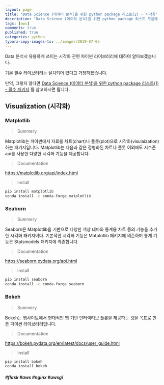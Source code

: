 ```yaml
---
layout: page
title: "Data Science (데이터 분석)을 위한 python package 리스트(2) - 시각화"
description: "Data Science (데이터 분석)을 위한 python package 리스트 모음에 대하여 알아보겠습니다."
tags: [aws]
comments: true
published: true
categories: python
typora-copy-images-to: ../images/2019-07-05
---
```




Data 분석시 유용하게 쓰이는 시각화 관련 파이썬 라이브러리에 대하여 알아보겠습니다.

기본 필수 라이브러리는 설치되어 있다고 가정하겠습니다.

만약, 그렇지 않다면 [Data Science (데이터 분석)을 위한 python package 리스트(1) - 필수 패키지](https://teddylee777.github.io/python/data-science-package인스톨-리스트-1) 를 참고하시면 됩니다.



## Visualization (시각화)

### Matplotlib

> Summery

Matplotlib는 파이썬에서 자료를 차트(chart)나 플롯(plot)으로 시각화(visulaization)하는 패키지입니다. Matplotlib는 다음과 같은 정형화된 차트나 플롯 이외에도 저수준 api를 사용한 다양한 시각화 기능을 제공합니다.



> Documentation

https://matplotlib.org/api/index.html



> Install

```bash
pip install matplotlib
conda install -c conda-forge matplotlib
```



### Seaborn

> Summery

Seaborn은 Matplotlib을 기반으로 다양한 색상 테마와 통계용 차트 등의 기능을 추가한 시각화 패키지이다. 기본적인 시각화 기능은 Matplotlib 패키지에 의존하며 통계 기능은 Statsmodels 패키지에 의존합니다.



> Documentation

https://seaborn.pydata.org/api.html



> install

```bash
pip install seaborn
conda install -c conda-forge seaborn
```



### Bokeh

> Summery

Bokeh는 웹사이트에서 현대적인 웹 기반 인터랙티브 플롯을 제공하는 것을 목표로 만든 파이썬 라이브러리입니다.



> Documentation

https://bokeh.pydata.org/en/latest/docs/user_guide.html



> Install

```bash
pip install bokeh
conda install bokeh
```





##### #flask #aws #nginx #uwsgi